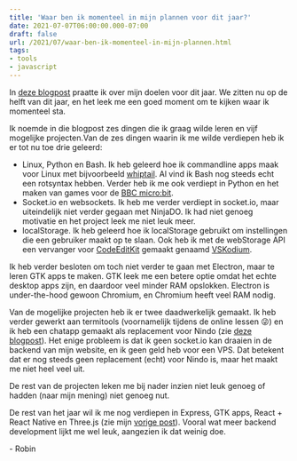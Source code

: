```yaml
---
title: 'Waar ben ik momenteel in mijn plannen voor dit jaar?'
date: 2021-07-07T06:00:00.000-07:00
draft: false
url: /2021/07/waar-ben-ik-momenteel-in-mijn-plannen.html
tags: 
- tools
- javascript
---
```


In [deze blogpost](https://webdevelopment-en-meer.blogspot.com/2021/01/dit-wil-ik-leren-in-2021.html) praatte ik over mijn doelen voor dit jaar. We zitten nu op de helft van dit jaar, en het leek me een goed moment om te kijken waar ik momenteel sta.

Ik noemde in die blogpost zes dingen die ik graag wilde leren en vijf mogelijke projecten.Van de zes dingen waarin ik me wilde verdiepen heb ik er tot nu toe drie geleerd:

*   Linux, Python en Bash. Ik heb geleerd hoe ik commandline apps maak voor Linux met bijvoorbeeld [whiptail](https://en.wikibooks.org/wiki/Bash_Shell_Scripting/Whiptail). Al vind ik Bash nog steeds echt een rotsyntax hebben. Verder heb ik me ook verdiept in Python en het maken van games voor de [BBC micro:bit](https://microbit.org/).
*   Socket.io en websockets. Ik heb me verder verdiept in socket.io, maar uiteindelijk niet verder gegaan met NinjaDO. Ik had niet genoeg motivatie en het project leek me niet leuk meer.
*   localStorage. Ik heb geleerd hoe ik localStorage gebruikt om instellingen die een gebruiker maakt op te slaan. Ook heb ik met de webStorage API een vervanger voor [CodeEditKit](https://www.geheimesite.nl/library/projects/package/code_edit_kit.php) gemaakt genaamd [VSKodium](https://www.geheimesite.nl/library/projects/package/VSKodium.php).

Ik heb verder besloten om toch niet verder te gaan met Electron, maar te leren GTK apps te maken. GTK leek me een betere optie omdat het echte desktop apps zijn, en daardoor veel minder RAM opslokken. Electron is under-the-hood gewoon Chromium, en Chromium heeft veel RAM nodig.  

Van de mogelijke projecten heb ik er twee daadwerkelijk gemaakt. Ik heb verder gewerkt aan termitools (voornamelijk tijdens de online lessen 😜) en ik heb een chatapp gemaakt als replacement voor Nindo (zie [deze blogpost](https://webdevelopment-en-meer.blogspot.com/2021/02/thinkchat-mijn-nieuwe-chatapp.html)). Het enige probleem is dat ik geen socket.io kan draaien in de backend van mijn website, en ik geen geld heb voor een VPS. Dat betekent dat er nog steeds geen replacement (echt) voor Nindo is, maar het maakt me niet heel veel uit.

De rest van de projecten leken me bij nader inzien niet leuk genoeg of hadden (naar mijn mening) niet genoeg nut.

De rest van het jaar wil ik me nog verdiepen in Express, GTK apps, React + React Native en Three.js (zie mijn [vorige post](https://webdevelopment-en-meer.blogspot.com/2021/07/threejs-3d-grahics-met-javascript.html)). Vooral wat meer backend development lijkt me wel leuk, aangezien ik dat weinig doe.  

\- Robin